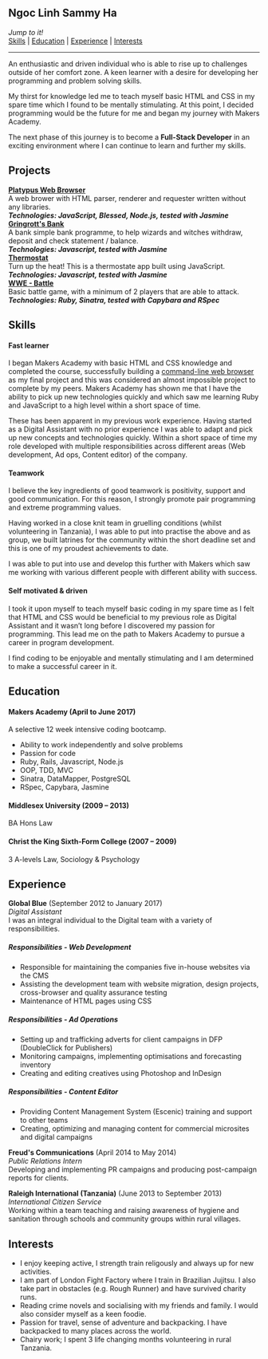 ## Ngoc Linh Sammy Ha

_Jump to it!_<br>
[Skills](#skills)  |  [Education](#education)  |  [Experience](#experience)  |  [Interests](#interests) <br>

---
An enthusiastic and driven individual who is able to rise up to challenges outside of her comfort zone. A keen learner with a desire for developing her programming and problem solving skills.

My thirst for knowledge led me to teach myself basic HTML and CSS in my spare time which I found to be mentally stimulating. At this point, I decided programming would be the future for me and began my journey with Makers Academy.

The next phase of this journey is to become a **Full-Stack Developer** in an exciting environment where I can continue to learn and further my skills.

## Projects

<strong> [Platypus Web Browser](https://github.com/ffasolin/web-browser) </strong><br>
A web brower with HTML parser, renderer and requester written without any libraries.<br>
<strong>*Technologies: JavaScript, Blessed, Node.js, tested with Jasmine* </strong><br>
<strong> [Gringrott's Bank](https://github.com/Linh91/gringrotts-bank/blob/master/README.md) </strong><br>
A bank simple bank programme, to help wizards and witches withdraw, deposit and check statement / balance.<br>
<strong>*Technologies: Javascript, tested with Jasmine* </strong><br>
<strong> [Thermostat](https://github.com/Linh91/thermostat_js) </strong><br>
Turn up the heat! This is a thermostate app built using JavaScript.<br>
<strong>*Technologies: Javascript, tested with Jasmine* </strong><br>
<strong> [WWE - Battle](https://github.com/Linh91/battle)</strong> <br>
Basic battle game, with a minimum of 2 players that are able to attack.<br>
<strong>*Technologies: Ruby, Sinatra, tested with Capybara and RSpec* </strong><br>

## Skills
#### Fast learner

I began Makers Academy with basic HTML and CSS knowledge and completed the course, successfully building a [command-line web browser](https://github.com/ffasolin/web-browser) as my final project and this was considered an almost impossible project to complete by my peers. Makers Academy has shown me that I have the ability to pick up new technologies quickly and which saw me learning Ruby and JavaScript to a high level within a short space of time.

These has been apparent in my previous work experience. Having started as a Digital Assistant with no prior experience I was able to adapt and pick up new concepts and technologies quickly. Within a short space of time my role developed with multiple responsibilities across different areas (Web development, Ad ops, Content editor) of the company.

#### Teamwork

I believe the key ingredients of good teamwork is positivity, support and good communication. For this reason, I strongly promote pair programming and extreme programming values.
 
Having worked in a close knit team in gruelling conditions (whilst volunteering in Tanzania), I was able to put into practise the above and as group, we built latrines for the community within the short deadline set and this is one of my proudest achievements to date.
 
I was able to put into use and develop this further with Makers which saw me working with various different people with different ability with success.

#### Self motivated & driven

I took it upon myself to teach myself basic coding in my spare time as I felt that HTML and CSS would be beneficial to my previous role as Digital Assistant and it wasn’t long before I discovered my  passion for programming. This lead me on the path to Makers Academy to pursue a career in program development. 
 
I find coding to be enjoyable and mentally stimulating and I am determined to make a successful career in it.

## Education
#### Makers Academy (April to June 2017)
A selective 12 week intensive coding bootcamp.

- Ability to work independently and solve problems
- Passion for code
- Ruby, Rails, Javascript, Node.js
- OOP, TDD, MVC
- Sinatra, DataMapper, PostgreSQL
- RSpec, Capybara, Jasmine

#### Middlesex University (2009 – 2013)
BA Hons Law

#### Christ the King Sixth-Form College (2007 – 2009)
3 A-levels Law, Sociology & Psychology

## Experience
**Global Blue** (September 2012 to January 2017)    
*Digital Assistant*<br />
I was an integral individual to the Digital team with a variety of responsibilities.
##### Responsibilities - Web Development
-	Responsible for maintaining the companies five in-house websites via the CMS
-	Assisting the development team with website migration, design projects, cross-browser and quality assurance testing
-	Maintenance of HTML pages using CSS
##### Responsibilities - Ad Operations
-	Setting up and trafficking adverts for client campaigns in DFP (DoubleClick for Publishers)
-	Monitoring campaigns, implementing optimisations and forecasting inventory
-	Creating and editing creatives using Photoshop and InDesign
##### Responsibilities - Content Editor
-	Providing Content Management System (Escenic) training and support to other teams
-	Creating, optimizing and managing content for commercial microsites and digital campaigns

**Freud's Communications** (April 2014 to May 2014)    
*Public Relations Intern*<br />
Developing and implementing PR campaigns and producing post-campaign reports for clients.

**Raleigh International (Tanzania)** (June 2013 to September 2013)    
*International Citizen Service*<br />
Working within a team teaching and raising awareness of hygiene and sanitation through schools and community groups within rural villages.


## Interests
- I enjoy keeping active, I strength train religously and always up for new activities. 
- I am part of London Fight Factory where I train in Brazilian Jujitsu. I also take part in obstacles (e.g. Rough Runner) and have survived charity runs.
- Reading crime novels and socialising with my friends and family. I would also consider myself as a keen foodie.
- Passion for travel, sense of adventure and backpacking. I have backpacked to many places across the world. 
- Chairy work; I spent 3 life changing months volunteering in rural Tanzania.
